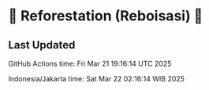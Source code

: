 
# 🌳 Reforestation (Reboisasi) 🌲

## Last Updated

GitHub Actions time: Fri Mar 21 19:16:14 UTC 2025

Indonesia/Jakarta time: Sat Mar 22 02:16:14 WIB 2025

